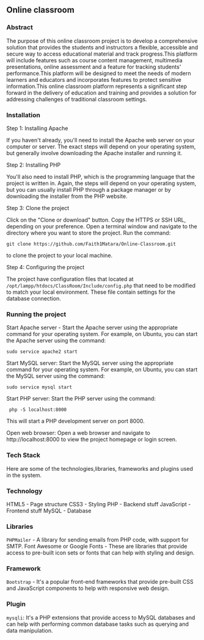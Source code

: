 ## Online classroom 
### Abstract
The purpose of this online classroom project is to develop a comprehensive solution  that provides the students and instructors a flexible, accessible and secure way to access educational material and track progress.This platform will include features such as course content management, multimedia presentations, online assessment and a feature for tracking students' performance.This  platform will be designed to meet the needs of modern learners and educators and incorporates features to protect sensitive information.This online classroom platform  represents a significant step forward in the delivery of education and training and provides a solution for addressing challenges of traditional classroom settings.

### Installation
Step 1: Installing Apache

If you haven't already, you'll need to install the Apache web server on your computer or server. The exact steps will depend on your operating system, but generally involve downloading the Apache installer and running it.

Step 2: Installing PHP

You'll also need to install PHP, which is the programming language that the project is written in. Again, the steps will depend on your operating system, but you can usually install PHP through a package manager or by downloading the installer from the PHP website.

Step 3: Clone the project

 Click on the "Clone or download" button. Copy the HTTPS or SSH URL, depending on your preference. Open a terminal window and navigate to the directory where you want to store the project. Run the command: 
 ```
 git clone https://github.com/Faith1Matara/Online-Classroom.git 
 ```
to clone the project to your local machine.


Step 4: Configuring the project

The project have configuration files that located at `/opt/lampp/htdocs/ClassRoom/Include/config.php` that need to be modified to match your local environment. These file contain settings for the database connection.



### Running the project
Start Apache server - Start the Apache server using the appropriate command for your operating system. For example, on Ubuntu, you can start the Apache server using the command:
```
sudo service apache2 start
```

Start MySQL server: Start the MySQL server using the appropriate command for your operating system. For example, on Ubuntu, you can start the MySQL server using the command:
```
sudo service mysql start
```

Start PHP server: Start the PHP server using the command:
```
 php -S localhost:8000
 ```
  This will start a PHP development server on port 8000.

Open web browser: Open a web browser and navigate to http://localhost:8000 to view the project homepage or login screen.
### Tech Stack
Here are some of the technologies,libraries, frameworks and plugins used in the system.

### Technology
HTML5 - Page structure
CSS3 - Styling
PHP - Backend stuff
JavaScript - Frontend stuff
MySQL - Database

### Libraries
`PHPMailer` - A library for sending emails from PHP code, with support for SMTP.
Font Awesome or Google Fonts - These are libraries that provide access to pre-built icon sets or fonts that can help with styling and design.

### Framework
`Bootstrap` - It's a popular front-end frameworks that provide pre-built CSS and JavaScript components to help with responsive web design.

### Plugin
`mysqli`: It's a PHP extensions that provide access to MySQL databases and can help with performing common database tasks such as querying and data manipulation.

